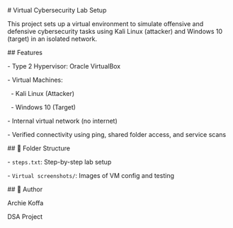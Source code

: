\# Virtual Cybersecurity Lab Setup



This project sets up a virtual environment to simulate offensive and defensive cybersecurity tasks using Kali Linux (attacker) and Windows 10 (target) in an isolated network.



\##  Features

\- Type 2 Hypervisor: Oracle VirtualBox

\- Virtual Machines:

&nbsp; - Kali Linux (Attacker)

&nbsp; - Windows 10 (Target)

\- Internal virtual network (no internet)

\- Verified connectivity using ping, shared folder access, and service scans



\## 📁 Folder Structure

\- `steps.txt`: Step-by-step lab setup

\- `Virtual screenshots/`: Images of VM config and testing



\## 👤 Author

Archie Koffa

DSA Project



